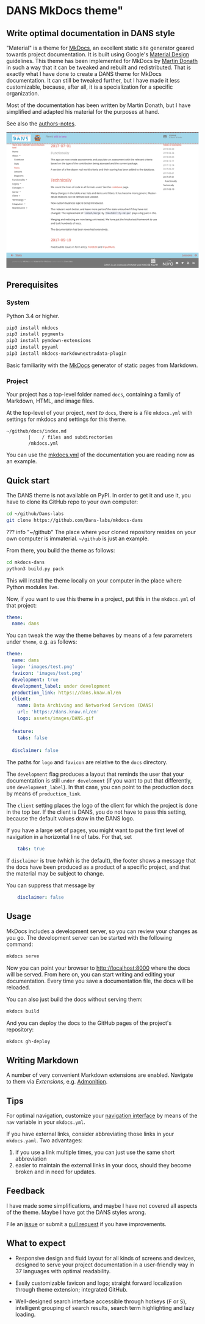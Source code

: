 # DANS MkDocs theme"

## Write optimal documentation in DANS style

"Material" is a theme for [MkDocs][1], an excellent static site generator geared
towards project documentation. It is built using Google's [Material Design][2]
guidelines.
This theme has been implemented for MkDocs by [Martin Donath][3] in such a way that it can
be tweaked and rebuilt and redistributed.
That is exactly what I have done to create a DANS theme for MkDocs documentation.
It can still be tweaked further, but I have made it less customizable, 
because, after all, it is a specialization for a specific organization.

Most of the documentation has been written by Martin Donath, but I have simplified
and adapted his material for the purposes at hand.

See also the [authors-notes](authors-notes.md).

[![Material for MkDocs](images/danstheme.png)](images/danstheme.png)

  [1]: https://www.mkdocs.org
  [2]: https://material.io/guidelines/material-design/
  [3]: https://squidfunk.github.io/mkdocs-material/

## Prerequisites

### System

Python 3.4 or higher.

``` sh
pip3 install mkdocs
pip3 install pygments
pip3 install pymdown-extensions
pip3 install pyyaml
pip3 install mkdocs-markdownextradata-plugin
```

Basic familiarity with the
[MkDocs](https://www.mkdocs.org)
generator of static pages from Markdown.

### Project

Your project has a top-level folder named `docs`,
containing a family of Markdown, HTML, and image files.

At the top-level of your project, *next to* `docs`, there is a file
`mkdocs.yml` with settings for mkdocs and settings for this theme.

```
~/github/docs/index.md
        |    / files and subdirectories
        /mkdocs.yml
```

You can use the
[mkdocs.yml](https://github.com/Dans-labs/mkdocs-dans/blob/master/mkdocs.yml)
of the documentation you are reading now as an example.

## Quick start

The DANS theme is not available on PyPI.
In order to get it and use it, you have to clone its GitHub repo
to your own computer:


``` sh
cd ~/github/Dans-labs
git clone https://github.com/Dans-labs/mkdocs-dans
```

??? info "~/github"
    The place where your cloned repository resides on your
    own computer is immaterial. `~/github` is just an example.

From there, you build the theme as follows:

``` sh
cd mkdocs-dans
python3 build.py pack
```

This will install the theme locally on your computer in the place where
Python modules live.

Now, if you want to use this theme in a project,
put this in the `mkdocs.yml` of that project:

``` yaml
theme:
  name: dans
```

You can tweak the way the theme behaves by means of a few parameters under `theme`,
e.g. as follows:

``` yaml
theme:
  name: dans
  logo: 'images/test.png'
  favicon: 'images/test.png'
  development: true
  development_label: under development
  production_link: https://dans.knaw.nl/en
  client:
    name: Data Archiving and Networked Services (DANS)
    url: 'https://dans.knaw.nl/en'
    logo: assets/images/DANS.gif

  feature:
    tabs: false

  disclaimer: false
```

The paths for `logo` and `favicon` are relative to the `docs` directory.

The `development` flag produces a layout that reminds the user that your documentation
is still `under develoment` (if you want to put that differently, use
`development_label`).
In that case, you can point to the production docs by means of
`production_link`.

The `client` setting places the logo of the client for which the project is done
in the top bar. If the client is DANS, you do not have to pass this setting,
because the default values draw in the DANS logo.

If you have a large set of pages, you might want to put the first level of navigation
in a horizontal line of tabs.
For that, set

``` yaml
    tabs: true
```

If `disclaimer` is true (which is the default), the footer shows a message
that the docs have been produced as a product of a specific project, and that
the material may be subject to change.

You can suppress that message by 

``` yaml
    disclaimer: false
```

## Usage

MkDocs includes a development server, so you can review your changes as you go.
The development server can be started with the following command:

``` sh
mkdocs serve
```

Now you can point your browser to [http://localhost:8000][9] where the docs
will be served. From here on, you can start writing and editing your documentation.
Every time you save a documentation file, the docs will be reloaded.

  [9]: http://localhost:8000


You can also just build the docs without serving them:

``` sh
mkdocs build
```

And you can deploy the docs to the GitHub pages of the project's repository:

``` sh
mkdocs gh-deploy
```

## Writing Markdown

A number of very convenient Markdown extensions are enabled. 
Navigate to them via *Extensions*, e.g.
[Admonition](extensions/admonition.md).

## Tips

For optimal navigation, customize your
[navigation interface](https://www.mkdocs.org/#adding-pages)
by means of the `nav` variable in your `mkdocs.yml`.

If you have external links, consider abbreviating those links in your
`mkdocs.yaml`. 
Two advantages:

1.  if you use a link multiple times, you can just use the same short abbreviation
2.  easier to maintain the external links in your docs, should they become broken and
    in need for updates.

## Feedback

I have made some simplifications, and maybe I have not covered all aspects of the theme.
Maybe I have got the DANS styles wrong.

File an
[issue](https://github.com/Dans-labs/mkdocs-dans/issues)
or submit a 
[pull request](https://github.com/Dans-labs/mkdocs-dans/pulls)
if you have improvements.

## What to expect

* Responsive design and fluid layout for all kinds of screens and devices,
  designed to serve your project documentation in a user-friendly way in 37
  languages with optimal readability.

* Easily customizable favicon and logo;
  straight forward localization through theme extension;
  integrated GitHub.

* Well-designed search interface accessible through hotkeys (<kbd>F</kbd> or
  <kbd>S</kbd>), intelligent grouping of search results, search term
  highlighting and lazy loading.
